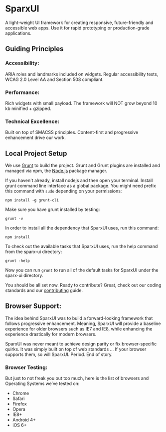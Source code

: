 SparxUI
=======

A light-weight UI framework for creating responsive, future-friendly and accessible web apps. Use it for rapid prototyping or production-grade applications.

## Guiding Principles

### Accessibility:

ARIA roles and landmarks included on widgets.
Regular accessibility tests, WCAG 2.0 Level AA and Section 508 compliant.

### Performance:
Rich widgets with small payload.
The framework will NOT grow beyond 10 kb minified + gzipped.

### Technical Excellence:
Built on top of SMACSS principles. 
Content-first and progressive enhancement drive our work. 

## Local Project Setup
We use [Grunt](http://gruntjs.com/) to build the project. Grunt and Grunt plugins are installed and managed via npm, the [Node.js](http://nodejs.org/) package manager.

If you haven't already, install nodejs and then open your terminal. Install grunt command line interface as a global package. You might need prefix this command with ```sudo``` depending on your permissions:

```
npm install -g grunt-cli
```

Make sure you have grunt installed by testing:

```
grunt -v
```

In order to install all the dependency that SparxUI uses, run this command:

```
npm install
```

To check out the available tasks that SparxUI uses, run the help command from the sparx-ui directory:

```
grunt -help
```

Now you can run ```grunt``` to run all of the default tasks for SparxUI under the sparx-ui directory.

You should be all set now. Ready to contribute? Great, check out our coding standards and our [contributing](CONTRIBUTING.md) guide.

## Browser Support:

The idea behind SparxUI was to build a forward-looking framework that follows progressive enhancement. Meaning, SparxUI will provide a baseline experience for older browsers such as IE7 and IE8, while enhancing the experience drastically for modern browsers. 

SparxUI was never meant to achieve design parity or fix browser-specific quirks. It was simply built on top of web standards … If your browser supports them, so will SparxUI. Period. End of story.

### Browser Testing:

But just to not freak you out too much, here is the list of browsers and Operating Systems we’ve tested on:

* Chrome
* Safari
* Firefox
* Opera
* IE8+
* Android 4+
* iOS 6+
